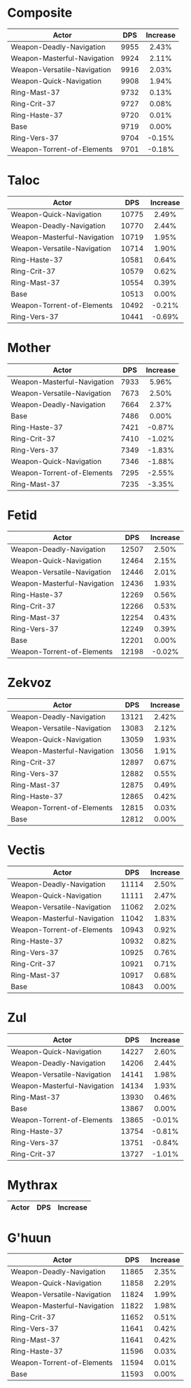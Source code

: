 # Composite
| Actor | DPS | Increase |
|---|:---:|:---:|
|Weapon-Deadly-Navigation|9955|2.43%|
|Weapon-Masterful-Navigation|9924|2.11%|
|Weapon-Versatile-Navigation|9916|2.03%|
|Weapon-Quick-Navigation|9908|1.94%|
|Ring-Mast-37|9732|0.13%|
|Ring-Crit-37|9727|0.08%|
|Ring-Haste-37|9720|0.01%|
|Base|9719|0.00%|
|Ring-Vers-37|9704|-0.15%|
|Weapon-Torrent-of-Elements|9701|-0.18%|
# Taloc
| Actor | DPS | Increase |
|---|:---:|:---:|
|Weapon-Quick-Navigation|10775|2.49%|
|Weapon-Deadly-Navigation|10770|2.44%|
|Weapon-Masterful-Navigation|10719|1.95%|
|Weapon-Versatile-Navigation|10714|1.90%|
|Ring-Haste-37|10581|0.64%|
|Ring-Crit-37|10579|0.62%|
|Ring-Mast-37|10554|0.39%|
|Base|10513|0.00%|
|Weapon-Torrent-of-Elements|10492|-0.21%|
|Ring-Vers-37|10441|-0.69%|
# Mother
| Actor | DPS | Increase |
|---|:---:|:---:|
|Weapon-Masterful-Navigation|7933|5.96%|
|Weapon-Versatile-Navigation|7673|2.50%|
|Weapon-Deadly-Navigation|7664|2.37%|
|Base|7486|0.00%|
|Ring-Haste-37|7421|-0.87%|
|Ring-Crit-37|7410|-1.02%|
|Ring-Vers-37|7349|-1.83%|
|Weapon-Quick-Navigation|7346|-1.88%|
|Weapon-Torrent-of-Elements|7295|-2.55%|
|Ring-Mast-37|7235|-3.35%|
# Fetid
| Actor | DPS | Increase |
|---|:---:|:---:|
|Weapon-Deadly-Navigation|12507|2.50%|
|Weapon-Quick-Navigation|12464|2.15%|
|Weapon-Versatile-Navigation|12446|2.01%|
|Weapon-Masterful-Navigation|12436|1.93%|
|Ring-Haste-37|12269|0.56%|
|Ring-Crit-37|12266|0.53%|
|Ring-Mast-37|12254|0.43%|
|Ring-Vers-37|12249|0.39%|
|Base|12201|0.00%|
|Weapon-Torrent-of-Elements|12198|-0.02%|
# Zekvoz
| Actor | DPS | Increase |
|---|:---:|:---:|
|Weapon-Deadly-Navigation|13121|2.42%|
|Weapon-Versatile-Navigation|13083|2.12%|
|Weapon-Quick-Navigation|13059|1.93%|
|Weapon-Masterful-Navigation|13056|1.91%|
|Ring-Crit-37|12897|0.67%|
|Ring-Vers-37|12882|0.55%|
|Ring-Mast-37|12875|0.49%|
|Ring-Haste-37|12865|0.42%|
|Weapon-Torrent-of-Elements|12815|0.03%|
|Base|12812|0.00%|
# Vectis
| Actor | DPS | Increase |
|---|:---:|:---:|
|Weapon-Deadly-Navigation|11114|2.50%|
|Weapon-Quick-Navigation|11111|2.47%|
|Weapon-Versatile-Navigation|11062|2.02%|
|Weapon-Masterful-Navigation|11042|1.83%|
|Weapon-Torrent-of-Elements|10943|0.92%|
|Ring-Haste-37|10932|0.82%|
|Ring-Vers-37|10925|0.76%|
|Ring-Crit-37|10921|0.71%|
|Ring-Mast-37|10917|0.68%|
|Base|10843|0.00%|
# Zul
| Actor | DPS | Increase |
|---|:---:|:---:|
|Weapon-Quick-Navigation|14227|2.60%|
|Weapon-Deadly-Navigation|14206|2.44%|
|Weapon-Versatile-Navigation|14141|1.98%|
|Weapon-Masterful-Navigation|14134|1.93%|
|Ring-Mast-37|13930|0.46%|
|Base|13867|0.00%|
|Weapon-Torrent-of-Elements|13865|-0.01%|
|Ring-Haste-37|13754|-0.81%|
|Ring-Vers-37|13751|-0.84%|
|Ring-Crit-37|13727|-1.01%|
# Mythrax
| Actor | DPS | Increase |
|---|:---:|:---:|
# G'huun
| Actor | DPS | Increase |
|---|:---:|:---:|
|Weapon-Deadly-Navigation|11865|2.35%|
|Weapon-Quick-Navigation|11858|2.29%|
|Weapon-Versatile-Navigation|11824|1.99%|
|Weapon-Masterful-Navigation|11822|1.98%|
|Ring-Crit-37|11652|0.51%|
|Ring-Vers-37|11641|0.42%|
|Ring-Mast-37|11641|0.42%|
|Ring-Haste-37|11596|0.03%|
|Weapon-Torrent-of-Elements|11594|0.01%|
|Base|11593|0.00%|
